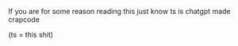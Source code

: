 If you are for some reason reading this just know ts is chatgpt made crapcode








(ts = this shit)
